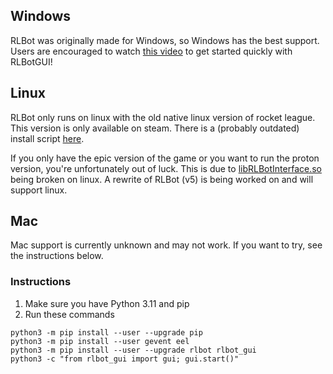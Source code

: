 ## Windows

RLBot was originally made for Windows, so Windows has the best support. Users are encouraged to watch [this video](https://www.youtube.com/watch?v=oXkbizklI2U) to get started quickly with RLBotGUI!

## Linux

RLBot only runs on linux with the old native linux version of rocket league. This version is only available on steam. There is a (probably outdated) install script [here](https://github.com/RLBot/RLBotGUI/tree/master/linux-install).

If you only have the epic version of the game or you want to run the proton version, you're unfortunately out of luck. This is due to [libRLBotInterface.so](https://github.com/RLBot/RLBot/blob/master/src/main/python/rlbot/dll/libRLBotInterface.so) being broken on linux. A rewrite of RLBot (v5) is being worked on and will support linux.

## Mac

Mac support is currently unknown and may not work. If you want to try, see the instructions below.

### Instructions

1. Make sure you have Python 3.11 and pip
2. Run these commands

```
python3 -m pip install --user --upgrade pip
python3 -m pip install --user gevent eel
python3 -m pip install --user --upgrade rlbot rlbot_gui
python3 -c "from rlbot_gui import gui; gui.start()"
```
